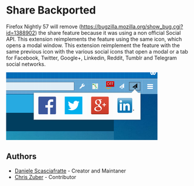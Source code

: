 # Share Backported

Firefox Nightly 57 will remove (https://bugzilla.mozilla.org/show_bug.cgi?id=1388902) the share feature because it was using a non official Social API.
This extension reimplements the feature using the same icon, which opens a modal window.
This extension reimplement the feature with the same previous icon with the various social icons that open a modal or a tab for Facebook, Twitter, Google+, Linkedin, Reddit, Tumblr and Telegram social networks.

![](screenshot.png)

## Authors

* [Daniele Scasciafratte](https://github.com/Mte90/) - Creator and Maintaner
* [Chris Zuber](https://github.com/shgysk8zer0) - Contributor